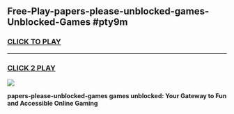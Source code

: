 
## Free-Play-papers-please-unblocked-games-Unblocked-Games #pty9m
<h3>
<a href="https://news.freeplayer.one?title=papers-please-unblocked-games&ref=8M">CLICK TO PLAY</a></h3>
<hr>

<h3>
<a href="https://news.freeplayer.one?title=papers-please-unblocked-games&ref=8M">CLICK 2 PLAY</a>
  
</h3>

<a href="https://news.freeplayer.one?title=papers-please-unblocked-games&ref=8M"><img src="https://clearcache.store/games.png"></a>


**papers-please-unblocked-games games unblocked: Your Gateway to Fun and Accessible Online Gaming**
